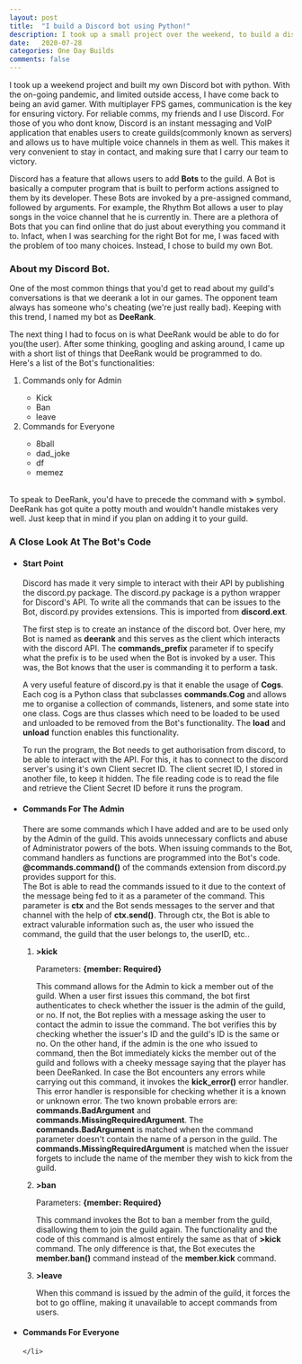```yaml
---
layout: post
title:  "I build a Discord bot using Python!"
description: I took up a small project over the weekend, to build a discord bot that I could add to my discord guild dedicated to gaming!
date:   2020-07-28
categories: One Day Builds
comments: false
---
```

<p> I took up a weekend project and built my own Discord bot with python. With the on-going pandemic, and limited outside access, I have come back to being an avid gamer. With multiplayer FPS games, communication is the key for ensuring victory. For reliable comms, my friends and I use Discord. For those of you who dont know, Discord is an instant messaging and VoIP application that enables users to create guilds(commonly known as servers) and allows us to have multiple voice channels in them as well. This makes it very convenient to stay in contact, and making sure that I carry our team to victory. 
</p>
<p>Discord has a feature that allows users to add <b>Bots</b> to the guild. A Bot is basically a computer program that is built to perform actions assigned to them by its developer. These Bots are invoked by a pre-assigned command, followed by arguments. For example, the Rhythm Bot allows a user to play songs in the voice channel that he is currently in. There are a plethora of Bots that you can find online that do just about everything you command it to. Infact, when I was searching for the right Bot for me, I was faced with the problem of too many choices. Instead, I chose to build my own Bot.</p>

<h3><b>About my Discord Bot. </b></h3>
<p> One of the most common things that you'd get to read about my guild's conversations is that we deerank a lot in our games. The opponent team always has someone who's cheating (we're just really bad). Keeping with this trend, I named my bot as <b>DeeRank</b>.</p>
<p>The next thing I had to focus on is what DeeRank would be able to do for you(the user). After some thinking, googling and asking around, I came up with a short list of things that DeeRank would be programmed to do. <br>Here's a list of the Bot's functionalities:
<ol>
    <li>Commands only for Admin</li>
        <ul>
            <li>Kick</li>
            <li>Ban</li>
            <li>leave</li>
        </ul>
    <li>Commands for Everyone</li>
    <ul>
        <li>8ball</li>
        <li>dad_joke</li>
        <li>df</li>
        <li>memez</li>
    </ul>
</ol>
<br>To speak to DeeRank, you'd have to precede the command with <b>></b> symbol.<br>
DeeRank has got quite a potty mouth and wouldn't handle mistakes very well. Just keep that in mind if you plan on adding it to your guild. </p>

<h3><b>A Close Look At The Bot's Code </b></h3>
<ul>
    <li>
        <h4><b>Start Point</b></h4>
        <script src="https://gist.github.com/agk98/7ff299cb72ec710906da4ec7a135a998.js"></script>
        <p>
            Discord has made it very simple to interact with their API by publishing the discord.py package. The discord.py package is a python wrapper for Discord's API. To write all the commands that can be issues to the Bot, discord.py provides extensions. This is imported from <b>discord.ext</b>.
        </p>
        <p>
            The first step is to create an instance of the discord bot. Over here, my Bot is named as <b>deerank</b> and this serves as the client which interacts with the discord API. The <b>commands_prefix</b> parameter if to specify what the prefix is to be used when the Bot is invoked by a user. This was, the Bot knows that the user is commanding it to perform a task.
        </p>
        <p>
            A very useful feature of discord.py is that it enable the usage of <b>Cogs</b>. Each cog is a Python class that subclasses <b>commands.Cog</b> and allows me to organise a collection of commands, listeners, and some state into one class. Cogs are thus classes which need to be loaded to be used and unloaded to be removed from the Bot's functionality. The <b>load</b> and <b>unload</b> function enables this functionality. 
        </p>
        <p>
            To run the program, the Bot needs to get authorisation from discord, to be able to interact with the API. For this, it has to connect to the discord server's using it's own Client secret ID. The client secret ID, I stored in another file, to keep it hidden. The file reading code is to read the file and retrieve the Client Secret ID before it runs the program.
        </p>
    </li>
    <li>
        <h4><b>Commands For The Admin</b></h4>
        <script src="https://gist.github.com/agk98/8bd3134f170ff77f4fd94cadfc3426d6.js"></script>
        <p>
            There are some commands which I have added and are to be used only by the Admin of the guild. This avoids unnecessary conflicts and abuse of Administrator powers of the bots. When issuing commands to the Bot, command handlers as functions are programmed into the Bot's code. <b>@commands.command()</b> of the commands extension from discord.py provides support for this.<br/>
            The Bot is able to read the commands issued to it due to the context of the message being fed to it as a parameter of the command. This parameter is <b>ctx</b> and the Bot sends messages to the server and that channel with the help of <b>ctx.send()</b>. Through ctx, the Bot is able to extract valurable information such as, the user who issued the command, the guild that the user belongs to, the userID, etc..
        </p>
        <ol>
            <li>
                <b>>kick</b>
                <p>Parameters: <b>{member: Required} </b></p>
                <p>
                    This command allows for the Admin to kick a member out of the guild. When a user first issues this command, the bot first authenticates to check whether the issuer is the admin of the guild, or no. If not, the Bot replies with a message asking the user to contact the admin to issue the command. The bot verifies this by checking whether the issuer's ID and the guild's ID is the same or no. On the other hand, if the admin is the one who issued to command, then the Bot immediately kicks the member out of the guild and follows with a cheeky message saying that the player has been DeeRanked. 
                    In case the Bot encounters any errors while carrying out this command, it invokes the <b>kick_error()</b> error handler. This error handler is responsible for checking whether it is a known or unknown error. The two known probable errors are: <b>commands.BadArgument</b> and <b>commands.MissingRequiredArgument</b>. The <b>commands.BadArgument</b> is matched when the command parameter doesn't contain the name of a person in the guild. The <b>commands.MissingRequiredArgument</b> is matched when the issuer forgets to include the name of the member they wish to kick from the guild.
                </p>
            </li>
            <li>
                <b>>ban</b><br/>
                <p>Parameters: <b>{member: Required}</b></p>
                <p>
                    This command invokes the Bot to ban a member from the guild, disallowing them to join the guild again. The functionality and the code of this command is almost entirely the same as that of <b>>kick</b> command. The only difference is that, the Bot executes the <b>member.ban()</b> command instead of the <b>member.kick</b> command. 
                </p>
            </li>
            <li>
                <b>>leave</b><br/>
                <p>
                    When this command is issued by the admin of the guild, it forces the bot to go offline, making it unavailable to accept commands from users.
                </p>
            </li>
        </ol>
    </li>
    <li>
        <h4><b>Commands For Everyone</b></h4>

    </li>
</ul>

